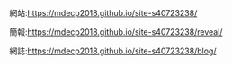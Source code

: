 網站:https://mdecp2018.github.io/site-s40723238/

簡報:https://mdecp2018.github.io/site-s40723238/reveal/

網誌:https://mdecp2018.github.io/site-s40723238/blog/
